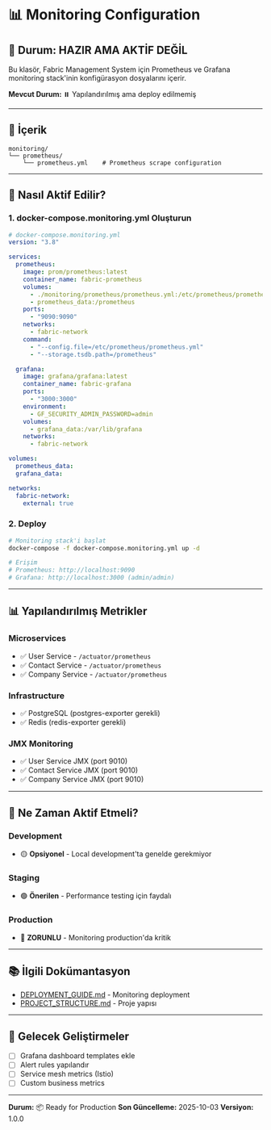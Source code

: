 # 📊 Monitoring Configuration

## 🎯 Durum: HAZIR AMA AKTİF DEĞİL

Bu klasör, Fabric Management System için Prometheus ve Grafana monitoring stack'inin konfigürasyon dosyalarını içerir.

**Mevcut Durum:** ⏸️ Yapılandırılmış ama deploy edilmemiş

---

## 📁 İçerik

```
monitoring/
└── prometheus/
    └── prometheus.yml    # Prometheus scrape configuration
```

---

## 🚀 Nasıl Aktif Edilir?

### 1. docker-compose.monitoring.yml Oluşturun

```yaml
# docker-compose.monitoring.yml
version: "3.8"

services:
  prometheus:
    image: prom/prometheus:latest
    container_name: fabric-prometheus
    volumes:
      - ./monitoring/prometheus/prometheus.yml:/etc/prometheus/prometheus.yml
      - prometheus_data:/prometheus
    ports:
      - "9090:9090"
    networks:
      - fabric-network
    command:
      - "--config.file=/etc/prometheus/prometheus.yml"
      - "--storage.tsdb.path=/prometheus"

  grafana:
    image: grafana/grafana:latest
    container_name: fabric-grafana
    ports:
      - "3000:3000"
    environment:
      - GF_SECURITY_ADMIN_PASSWORD=admin
    volumes:
      - grafana_data:/var/lib/grafana
    networks:
      - fabric-network

volumes:
  prometheus_data:
  grafana_data:

networks:
  fabric-network:
    external: true
```

### 2. Deploy

```bash
# Monitoring stack'i başlat
docker-compose -f docker-compose.monitoring.yml up -d

# Erişim
# Prometheus: http://localhost:9090
# Grafana: http://localhost:3000 (admin/admin)
```

---

## 📊 Yapılandırılmış Metrikler

### Microservices

- ✅ User Service - `/actuator/prometheus`
- ✅ Contact Service - `/actuator/prometheus`
- ✅ Company Service - `/actuator/prometheus`

### Infrastructure

- ✅ PostgreSQL (postgres-exporter gerekli)
- ✅ Redis (redis-exporter gerekli)

### JMX Monitoring

- ✅ User Service JMX (port 9010)
- ✅ Contact Service JMX (port 9010)
- ✅ Company Service JMX (port 9010)

---

## 🎯 Ne Zaman Aktif Etmeli?

### Development

- 🟡 **Opsiyonel** - Local development'ta genelde gerekmiyor

### Staging

- 🟢 **Önerilen** - Performance testing için faydalı

### Production

- 🔴 **ZORUNLU** - Monitoring production'da kritik

---

## 📚 İlgili Dokümantasyon

- [DEPLOYMENT_GUIDE.md](../docs/deployment/DEPLOYMENT_GUIDE.md) - Monitoring deployment
- [PROJECT_STRUCTURE.md](../docs/PROJECT_STRUCTURE.md) - Proje yapısı

---

## 🔮 Gelecek Geliştirmeler

- [ ] Grafana dashboard templates ekle
- [ ] Alert rules yapılandır
- [ ] Service mesh metrics (Istio)
- [ ] Custom business metrics

---

**Durum:** 📦 Ready for Production
**Son Güncelleme:** 2025-10-03
**Versiyon:** 1.0.0
